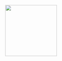 <img
  align="center"
  height="165"
  src="https://github-readme-stats.vercel.app/api?username=karliwson&show_private=true&count_private=true&show_icons=true&custom_title=Status%20GitHub&theme=radical"
/>
<!--<img
  align="center"
  height="165"
  src="https://github-readme-stats.vercel.app/api/wakatime?username=karliwson&theme=radical&layout=compact"
/>-->
